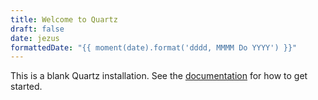 ```yaml
---
title: Welcome to Quartz
draft: false
date: jezus
formattedDate: "{{ moment(date).format('dddd, MMMM Do YYYY') }}"
---
```


This is a blank Quartz installation.
See the [documentation](https://quartz.jzhao.xyz) for how to get started.
